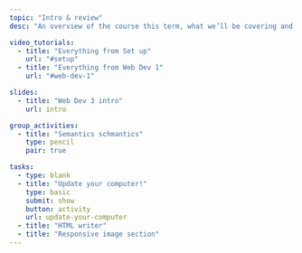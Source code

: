 ```yaml
---
topic: "Intro & review"
desc: "An overview of the course this term, what we’ll be covering and a quick review exercise."

video_tutorials:
  - title: "Everything from Set up"
    url: "#setup"
  - title: "Everything from Web Dev 1"
    url: "#web-dev-1"

slides:
  - title: "Web Dev 3 intro"
    url: intro

group_activities:
  - title: "Semantics schmantics"
    type: pencil
    pair: true

tasks:
  - type: blank
  - title: "Update your computer!"
    type: basic
    submit: show
    button: activity
    url: update-your-computer
  - title: "HTML writer"
  - title: "Responsive image section"
---
```

